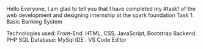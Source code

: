 Hello Everyone,
I am glad to tell you that I have completed my #task1 of the web development and designing internship at the spark foundation
Task 1: Basic Banking System

Technologies used:
Front-End: HTML, CSS, JavaScript, Bootstrap
Backend: PHP SQL
Database: MySql
IDE : VS Code Editor
